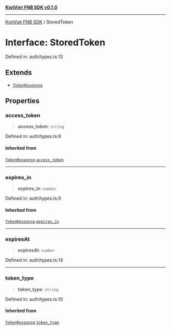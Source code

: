 [**KiotViet FNB SDK v0.1.0**](../README.md)

***

[KiotViet FNB SDK](../README.md) / StoredToken

# Interface: StoredToken

Defined in: auth/types.ts:13

## Extends

- [`TokenResponse`](TokenResponse.md)

## Properties

### access\_token

> **access\_token**: `string`

Defined in: auth/types.ts:8

#### Inherited from

[`TokenResponse`](TokenResponse.md).[`access_token`](TokenResponse.md#access_token)

***

### expires\_in

> **expires\_in**: `number`

Defined in: auth/types.ts:9

#### Inherited from

[`TokenResponse`](TokenResponse.md).[`expires_in`](TokenResponse.md#expires_in)

***

### expiresAt

> **expiresAt**: `number`

Defined in: auth/types.ts:14

***

### token\_type

> **token\_type**: `string`

Defined in: auth/types.ts:10

#### Inherited from

[`TokenResponse`](TokenResponse.md).[`token_type`](TokenResponse.md#token_type)
